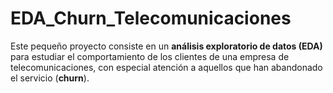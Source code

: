 # EDA_Churn_Telecomunicaciones
Este pequeño proyecto consiste en un **análisis exploratorio de datos (EDA)** para estudiar el comportamiento de los clientes de una empresa de telecomunicaciones, con especial atención a aquellos que han abandonado el servicio (**churn**).
